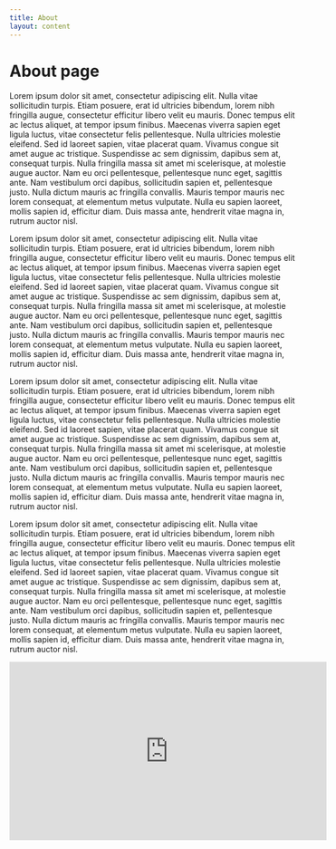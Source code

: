 ```yaml
---
title: About
layout: content
---
```


# About page

Lorem ipsum dolor sit amet, consectetur adipiscing elit. Nulla vitae sollicitudin turpis. Etiam posuere, erat id ultricies bibendum, lorem nibh fringilla augue, consectetur efficitur libero velit eu mauris. Donec tempus elit ac lectus aliquet, at tempor ipsum finibus. Maecenas viverra sapien eget ligula luctus, vitae consectetur felis pellentesque. Nulla ultricies molestie eleifend. Sed id laoreet sapien, vitae placerat quam. Vivamus congue sit amet augue ac tristique. Suspendisse ac sem dignissim, dapibus sem at, consequat turpis. Nulla fringilla massa sit amet mi scelerisque, at molestie augue auctor. Nam eu orci pellentesque, pellentesque nunc eget, sagittis ante. Nam vestibulum orci dapibus, sollicitudin sapien et, pellentesque justo. Nulla dictum mauris ac fringilla convallis. Mauris tempor mauris nec lorem consequat, at elementum metus vulputate. Nulla eu sapien laoreet, mollis sapien id, efficitur diam. Duis massa ante, hendrerit vitae magna in, rutrum auctor nisl.

Lorem ipsum dolor sit amet, consectetur adipiscing elit. Nulla vitae sollicitudin turpis. Etiam posuere, erat id ultricies bibendum, lorem nibh fringilla augue, consectetur efficitur libero velit eu mauris. Donec tempus elit ac lectus aliquet, at tempor ipsum finibus. Maecenas viverra sapien eget ligula luctus, vitae consectetur felis pellentesque. Nulla ultricies molestie eleifend. Sed id laoreet sapien, vitae placerat quam. Vivamus congue sit amet augue ac tristique. Suspendisse ac sem dignissim, dapibus sem at, consequat turpis. Nulla fringilla massa sit amet mi scelerisque, at molestie augue auctor. Nam eu orci pellentesque, pellentesque nunc eget, sagittis ante. Nam vestibulum orci dapibus, sollicitudin sapien et, pellentesque justo. Nulla dictum mauris ac fringilla convallis. Mauris tempor mauris nec lorem consequat, at elementum metus vulputate. Nulla eu sapien laoreet, mollis sapien id, efficitur diam. Duis massa ante, hendrerit vitae magna in, rutrum auctor nisl.

Lorem ipsum dolor sit amet, consectetur adipiscing elit. Nulla vitae sollicitudin turpis. Etiam posuere, erat id ultricies bibendum, lorem nibh fringilla augue, consectetur efficitur libero velit eu mauris. Donec tempus elit ac lectus aliquet, at tempor ipsum finibus. Maecenas viverra sapien eget ligula luctus, vitae consectetur felis pellentesque. Nulla ultricies molestie eleifend. Sed id laoreet sapien, vitae placerat quam. Vivamus congue sit amet augue ac tristique. Suspendisse ac sem dignissim, dapibus sem at, consequat turpis. Nulla fringilla massa sit amet mi scelerisque, at molestie augue auctor. Nam eu orci pellentesque, pellentesque nunc eget, sagittis ante. Nam vestibulum orci dapibus, sollicitudin sapien et, pellentesque justo. Nulla dictum mauris ac fringilla convallis. Mauris tempor mauris nec lorem consequat, at elementum metus vulputate. Nulla eu sapien laoreet, mollis sapien id, efficitur diam. Duis massa ante, hendrerit vitae magna in, rutrum auctor nisl.

Lorem ipsum dolor sit amet, consectetur adipiscing elit. Nulla vitae sollicitudin turpis. Etiam posuere, erat id ultricies bibendum, lorem nibh fringilla augue, consectetur efficitur libero velit eu mauris. Donec tempus elit ac lectus aliquet, at tempor ipsum finibus. Maecenas viverra sapien eget ligula luctus, vitae consectetur felis pellentesque. Nulla ultricies molestie eleifend. Sed id laoreet sapien, vitae placerat quam. Vivamus congue sit amet augue ac tristique. Suspendisse ac sem dignissim, dapibus sem at, consequat turpis. Nulla fringilla massa sit amet mi scelerisque, at molestie augue auctor. Nam eu orci pellentesque, pellentesque nunc eget, sagittis ante. Nam vestibulum orci dapibus, sollicitudin sapien et, pellentesque justo. Nulla dictum mauris ac fringilla convallis. Mauris tempor mauris nec lorem consequat, at elementum metus vulputate. Nulla eu sapien laoreet, mollis sapien id, efficitur diam. Duis massa ante, hendrerit vitae magna in, rutrum auctor nisl.

<div class="video-responsive">
    <iframe width="560" height="315" src="https://www.youtube.com/embed/PYOSKYWg-5E" frameborder="0" allow="accelerometer; autoplay; encrypted-media; gyroscope; picture-in-picture" allowfullscreen></iframe>
</div>